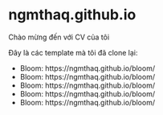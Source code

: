# ngmthaq.github.io

<p>Chào mừng đến với CV của tôi</p>
<p>Đây là các template mà tôi đã clone lại:</p>
<ul>
    <li>Bloom: https://ngmthaq.github.io/bloom/</li>
    <li>Bloom: https://ngmthaq.github.io/bloom/</li>
    <li>Bloom: https://ngmthaq.github.io/bloom/</li>
    <li>Bloom: https://ngmthaq.github.io/bloom/</li>
    <li>Bloom: https://ngmthaq.github.io/bloom/</li>
</ul>
